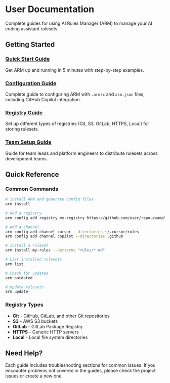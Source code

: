# User Documentation

Complete guides for using AI Rules Manager (ARM) to manage your AI coding assistant rulesets.

## Getting Started

### [Quick Start Guide](quick-start.md)
Get ARM up and running in 5 minutes with step-by-step examples.

### [Configuration Guide](configuration.md)
Complete guide to configuring ARM with `.armrc` and `arm.json` files, including GitHub Copilot integration.

### [Registry Guide](registries.md)
Set up different types of registries (Git, S3, GitLab, HTTPS, Local) for storing rulesets.

### [Team Setup Guide](team-setup.md)
Guide for team leads and platform engineers to distribute rulesets across development teams.

## Quick Reference

### Common Commands
```bash
# Install ARM and generate config files
arm install

# Add a registry
arm config add registry my-registry https://github.com/user/repo.example --type=git

# Add a channel
arm config add channel cursor --directories ~/.cursor/rules
arm config add channel copilot --directories .github

# Install a ruleset
arm install my-rules --patterns "rules/*.md"

# List installed rulesets
arm list

# Check for updates
arm outdated

# Update rulesets
arm update
```

### Registry Types
- **Git** - GitHub, GitLab, and other Git repositories
- **S3** - AWS S3 buckets
- **GitLab** - GitLab Package Registry
- **HTTPS** - Generic HTTP servers
- **Local** - Local file system directories

## Need Help?

Each guide includes troubleshooting sections for common issues. If you encounter problems not covered in the guides, please check the project issues or create a new one.
